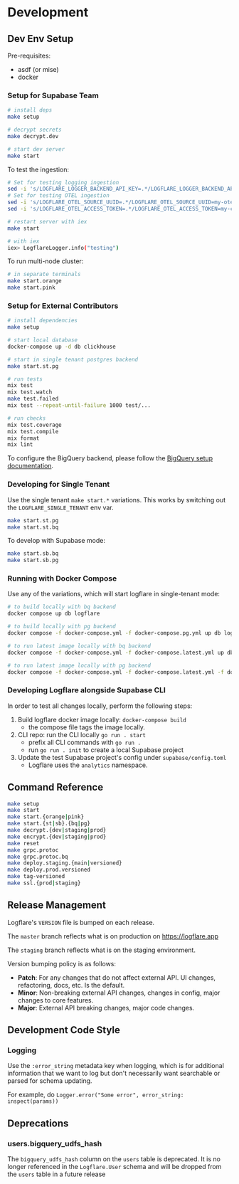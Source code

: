# Development

## Dev Env Setup

Pre-requisites:

- asdf (or mise)
- docker

### Setup for Supabase Team

```bash
# install deps
make setup

# decrypt secrets
make decrypt.dev

# start dev server
make start
```

To test the ingestion:

```bash
# Set for testing logging ingestion
sed -i 's/LOGFLARE_LOGGER_BACKEND_API_KEY=.*/LOGFLARE_LOGGER_BACKEND_API_KEY=my-cool-api-key-123/' .dev.env
# Set for testing OTEL ingestion
sed -i 's/LOGFLARE_OTEL_SOURCE_UUID=.*/LOGFLARE_OTEL_SOURCE_UUID=my-otel-source-uuid/' .dev.env
sed -i 's/LOGFLARE_OTEL_ACCESS_TOKEN=.*/LOGFLARE_OTEL_ACCESS_TOKEN=my-cool-api-key-123/' .dev.env

# restart server with iex
make start

# with iex
iex> LogflareLogger.info("testing")
```

To run multi-node cluster:

```bash
# in separate terminals
make start.orange
make start.pink
```

### Setup for External Contributors

```bash
# install dependencies
make setup

# start local database
docker-compose up -d db clickhouse

# start in single tenant postgres backend
make start.st.pg

# run tests
mix test
mix test.watch
make test.failed
mix test --repeat-until-failure 1000 test/...

# run checks
mix test.coverage
mix test.compile
mix format
mix lint
```

To configure the BigQuery backend, please follow the [BigQuery setup documentation](https://docs.logflare.app/self-hosting/#bigquery-setup).

### Developing for Single Tenant

Use the single tenant `make start.*` variations. This works by switching out the `LOGFLARE_SINGLE_TENANT` env var.

```bash
make start.st.pg
make start.st.bq
```

To develop with Supabase mode:

```bash
make start.sb.bq
make start.sb.pg
```

### Running with Docker Compose

Use any of the variations, which will start logflare in single-tenant mode:

```bash
# to build locally with bq backend
docker compose up db logflare

# to build locally with pg backend
docker compose -f docker-compose.yml -f docker-compose.pg.yml up db logflare

# to run latest image locally with bq backend
docker compose -f docker-compose.yml -f docker-compose.latest.yml up db logflare

# to run latest image locally with pg backend
docker compose -f docker-compose.yml -f docker-compose.latest.yml -f docker-compose.pg.yml up db logflare
```

### Developing Logflare alongside Supabase CLI

In order to test all changes locally, perform the following steps:

1. Build logflare docker image locally: `docker-compose build`
   - the compose file tags the image locally.
2. CLI repo: run the CLI locally `go run . start`
   - prefix all CLI commands with `go run .`
   - run `go run . init` to create a local Supabase project
3. Update the test Supabase project's config under `supabase/config.toml`
   - Logflare uses the `analytics` namespace.

## Command Reference

```bash
make setup
make start
make start.{orange|pink}
make start.{st|sb}.{bq|pg}
make decrypt.{dev|staging|prod}
make encrypt.{dev|staging|prod}
make reset
make grpc.protoc
make grpc.protoc.bq
make deploy.staging.{main|versioned}
make deploy.prod.versioned
make tag-versioned
make ssl.{prod|staging}
```

## Release Management

Logflare's `VERSION` file is bumped on each release.

The `master` branch reflects what is on production on <https://logflare.app>

The `staging` branch reflects what is on the staging environment.

Version bumping policy is as follows:

- **Patch**: For any changes that do not affect external API. UI changes,
  refactoring, docs, etc. Is the default.
- **Minor**: Non-breaking external API changes, changes in config, major changes
  to core features.
- **Major**: External API breaking changes, major code changes.

## Development Code Style

### Logging

Use the `:error_string` metadata key when logging, which is for additional
information that we want to log but don't necessarily want searchable or parsed
for schema updating.

For example, do `Logger.error("Some error", error_string: inspect(params))`


## Deprecations

### users.bigquery_udfs_hash

The `bigquery_udfs_hash` column on the `users` table is deprecated. It is no
longer referenced in the `Logflare.User` schema and will be dropped from the `users`
table in a future release

